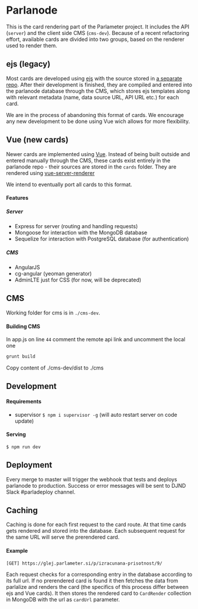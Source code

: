 # Parlanode

This is the card rendering part of the Parlameter project. It includes the API (`server`) and the client side CMS (`cms-dev`). Because of a recent refactoring effort, available cards are divided into two groups, based on the renderer used to render them.

## ejs (legacy)

Most cards are developed using [ejs](http://ejs.co/) with the source stored in [a separate repo](//github.com/muki/parlacards). After their development is finished, they are compiled and entered into the parlanode database through the CMS, which stores ejs templates along with relevant metadata (name, data source URL, API URL etc.) for each card.

We are in the process of abandoning this format of cards. We encourage any new development to be done using Vue wich allows for more flexibility.

## Vue (new cards)

Newer cards are implemented using [Vue](//vuejs.org/). Instead of being built outside and entered manually through the CMS, these cards exist entirely in the parlanode repo - their sources are stored in the `cards` folder. They are rendered using [vue-server-renderer](https://github.com/vuejs/vue/tree/dev/packages/vue-server-renderer)

We intend to eventually port all cards to this format.

#### Features

##### Server

* Express for server (routing and handling requests)
* Mongoose for interaction with the MongoDB database
* Sequelize for interaction with PostgreSQL database (for authentication)

##### CMS

* AngularJS
* cg-angular (yeoman generator)
* AdminLTE just for CSS (for now, will be deprecated)

## CMS

Working folder for cms is in ```./cms-dev```.

#### Building CMS

In app.js on line ```44``` comment the remote api link and uncomment the local one

```bash
grunt build
```

Copy content of ./cms-dev/dist to ./cms

## Development

#### Requirements

* supervisor `$ npm i supervisor -g` (will auto restart server on code update)

#### Serving

```
$ npm run dev
```

## Deployment

Every merge to master will trigger the webhook that tests and deploys parlanode to production. Success or error messages will be sent to DJND Slack #parladeploy channel.

## Caching

Caching is done for each first request to the card route. At that time cards gets rendered and stored into the database. Each subsequent request for the same URL will serve the prerendered card.

#### Example
```
[GET] https://glej.parlameter.si/p/izracunana-prisotnost/9/
```

Each request checks for a corresponding entry in the database according to its full url. If no prerendered card is found it then fetches the data from parlalize and renders the card (the specifics of this process differ between ejs and Vue cards). It then stores the rendered card to `CardRender` collection in MongoDB with the url as `cardUrl` parameter.
